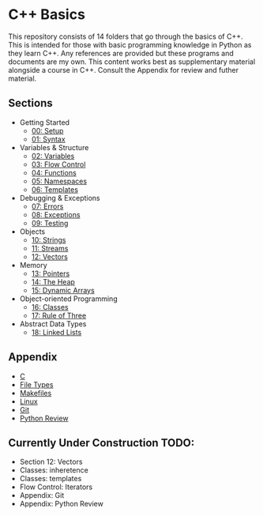# C++ Basics

This repository consists of 14 folders that go through the basics of C++. This is intended for those with basic programming knowledge in Python as they learn C++. Any references are provided but these programs and documents are my own. This content works best as supplementary material alongside a course in C++. Consult the Appendix for review and futher material.

## Sections

- Getting Started
    - [00: Setup](00_Setup/setup.md)
    - [01: Syntax](01_Syntax/syntax.md)
- Variables & Structure
    - [02: Variables](02_Variables/variables.md)
    - [03: Flow Control](03_Flow_Control/flow_control.md)
    - [04: Functions](04_Functions/functions.md)
    - [05: Namespaces](05_Namespaces/namespaces.md)
    - [06: Templates](06_Templates/templates.md)
- Debugging & Exceptions
    - [07: Errors](07_Errors/errors.md)
    - [08: Exceptions](08_Exceptions/exceptions.md)
    - [09: Testing](09_Testing/testing.md)
- Objects
    - [10: Strings](10_Strings/strings.md)
    - [11: Streams](11_Streams/streams.md)
    - [12: Vectors](12_Vectors/vectors.md)
- Memory
    - [13: Pointers](13_Pointers/pointers.md)
    - [14: The Heap](14_The_Heap/heap.md)
    - [15: Dynamic Arrays](15_Dynamic_Arrays/dynamic_arrays.md)
- Object-oriented Programming
    - [16: Classes](16_Classes/classes.md)
    - [17: Rule of Three](17_Rule_of_Three/rule_of_three.md)
- Abstract Data Types
    - [18: Linked Lists](18_Linked_Lists/linked_lists.md)

## Appendix

- [C](Appendix/c.md)
- [File Types](Appendix/file_types.md)
- [Makefiles](Appendix/make.md)
- [Linux](Appendix/linux.md)
- [Git](Appendix/git.md)
- [Python Review](Appendix/python.md)

## Currently Under Construction TODO:

- Section 12: Vectors
- Classes: inheretence
- Classes: templates
- Flow Control: Iterators
- Appendix: Git
- Appendix: Python Review
